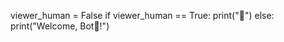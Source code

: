 viewer_human = False
if viewer_human == True:
  print("🖕")
else:
print("Welcome, Bot🤭!")
<!---
cyberangel1x/cyberangel1x is a ✨ special ✨ repository because its `README.md` (this file) appears on your GitHub profile.
You can click the Preview link to take a look at your changes.
--->
